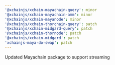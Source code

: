 ```yaml
---
'@xchainjs/xchain-mayachain-query': minor
'@xchainjs/xchain-mayachain-amm': minor
'@xchainjs/xchain-mayanode': minor
'@xchainjs/xchain-thorchain-query': patch
'@xchainjs/xchain-midgard-query': patch
'@xchainjs/xchain-thornode': patch
'@xchainjs/xchain-midgard': patch
'xchainjs-maya-do-swap': patch
---
```


Updated Mayachain package to support streaming
